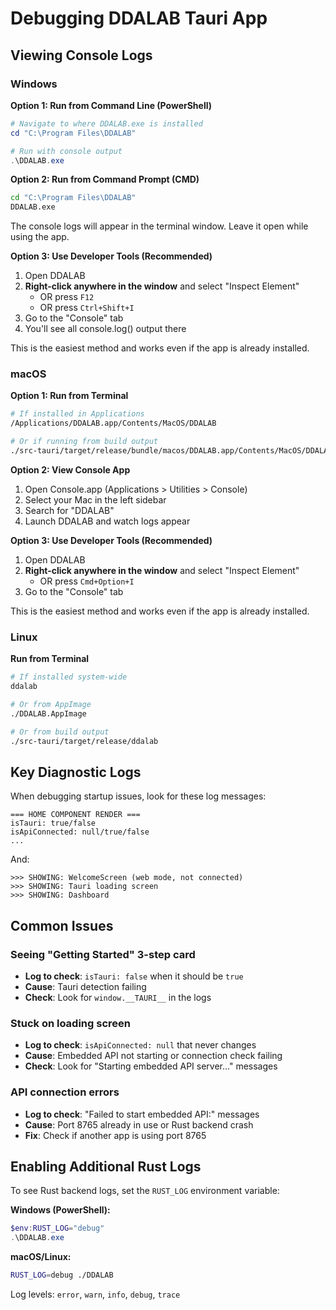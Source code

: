 # Debugging DDALAB Tauri App

## Viewing Console Logs

### Windows

**Option 1: Run from Command Line (PowerShell)**
```powershell
# Navigate to where DDALAB.exe is installed
cd "C:\Program Files\DDALAB"

# Run with console output
.\DDALAB.exe
```

**Option 2: Run from Command Prompt (CMD)**
```cmd
cd "C:\Program Files\DDALAB"
DDALAB.exe
```

The console logs will appear in the terminal window. Leave it open while using the app.

**Option 3: Use Developer Tools (Recommended)**
1. Open DDALAB
2. **Right-click anywhere in the window** and select "Inspect Element"
   - OR press `F12`
   - OR press `Ctrl+Shift+I`
3. Go to the "Console" tab
4. You'll see all console.log() output there

This is the easiest method and works even if the app is already installed.

### macOS

**Option 1: Run from Terminal**
```bash
# If installed in Applications
/Applications/DDALAB.app/Contents/MacOS/DDALAB

# Or if running from build output
./src-tauri/target/release/bundle/macos/DDALAB.app/Contents/MacOS/DDALAB
```

**Option 2: View Console App**
1. Open Console.app (Applications > Utilities > Console)
2. Select your Mac in the left sidebar
3. Search for "DDALAB"
4. Launch DDALAB and watch logs appear

**Option 3: Use Developer Tools (Recommended)**
1. Open DDALAB
2. **Right-click anywhere in the window** and select "Inspect Element"
   - OR press `Cmd+Option+I`
3. Go to the "Console" tab

This is the easiest method and works even if the app is already installed.

### Linux

**Run from Terminal**
```bash
# If installed system-wide
ddalab

# Or from AppImage
./DDALAB.AppImage

# Or from build output
./src-tauri/target/release/ddalab
```

## Key Diagnostic Logs

When debugging startup issues, look for these log messages:

```
=== HOME COMPONENT RENDER ===
isTauri: true/false
isApiConnected: null/true/false
...
```

And:

```
>>> SHOWING: WelcomeScreen (web mode, not connected)
>>> SHOWING: Tauri loading screen
>>> SHOWING: Dashboard
```

## Common Issues

### Seeing "Getting Started" 3-step card
- **Log to check**: `isTauri: false` when it should be `true`
- **Cause**: Tauri detection failing
- **Check**: Look for `window.__TAURI__` in the logs

### Stuck on loading screen
- **Log to check**: `isApiConnected: null` that never changes
- **Cause**: Embedded API not starting or connection check failing
- **Check**: Look for "Starting embedded API server..." messages

### API connection errors
- **Log to check**: "Failed to start embedded API:" messages
- **Cause**: Port 8765 already in use or Rust backend crash
- **Fix**: Check if another app is using port 8765

## Enabling Additional Rust Logs

To see Rust backend logs, set the `RUST_LOG` environment variable:

**Windows (PowerShell):**
```powershell
$env:RUST_LOG="debug"
.\DDALAB.exe
```

**macOS/Linux:**
```bash
RUST_LOG=debug ./DDALAB
```

Log levels: `error`, `warn`, `info`, `debug`, `trace`
